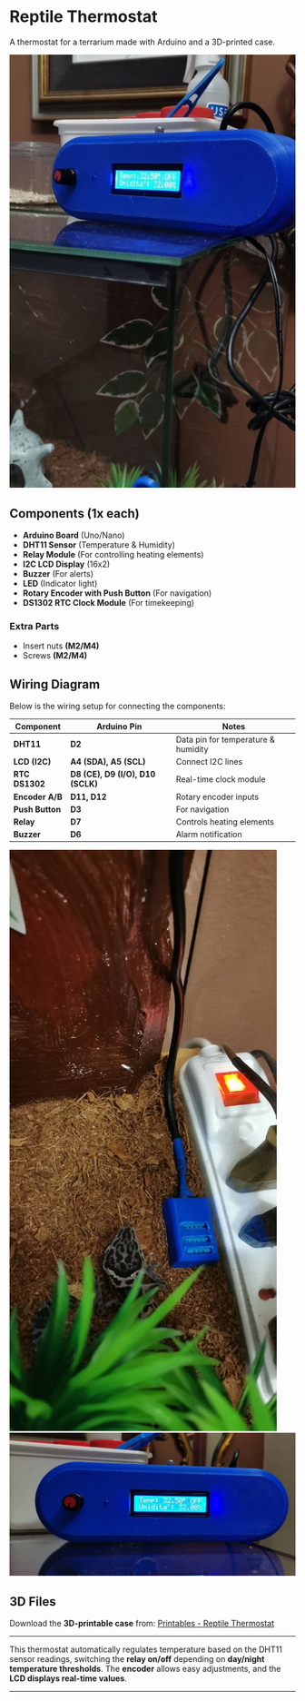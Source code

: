 # Reptile Thermostat

A thermostat for a terrarium made with Arduino and a 3D-printed case.

![Thermostat Front View](/img/large_display_thermostat_1.jpg)

## Components (1x each)
- **Arduino Board** (Uno/Nano)
- **DHT11 Sensor** (Temperature & Humidity)
- **Relay Module** (For controlling heating elements)
- **I2C LCD Display** (16x2)
- **Buzzer** (For alerts)
- **LED** (Indicator light)
- **Rotary Encoder with Push Button** (For navigation)
- **DS1302 RTC Clock Module** (For timekeeping)

### **Extra Parts**
- Insert nuts **(M2/M4)**
- Screws **(M2/M4)**

## **Wiring Diagram**
Below is the wiring setup for connecting the components:

| Component       | Arduino Pin  | Notes |
|----------------|-------------|--------------------------|
| **DHT11**      | **D2**       | Data pin for temperature & humidity |
| **LCD (I2C)**  | **A4 (SDA), A5 (SCL)** | Connect I2C lines |
| **RTC DS1302** | **D8 (CE), D9 (I/O), D10 (SCLK)** | Real-time clock module |
| **Encoder A/B**| **D11, D12** | Rotary encoder inputs |
| **Push Button**| **D3** | For navigation |
| **Relay**      | **D7**       | Controls heating elements |
| **Buzzer**     | **D6**       | Alarm notification |

![DHT11 Setup](/img/large_display_Dht11.jpg)
![Thermostat Internal View](/img/large_display_thermostat__2.jpg)

## **3D Files**
Download the **3D-printable case** from:
[Printables - Reptile Thermostat](https://www.printables.com/model/1199039-reptile-thermostat)

---

This thermostat automatically regulates temperature based on the DHT11 sensor readings, switching the **relay on/off** depending on **day/night temperature thresholds**. The **encoder** allows easy adjustments, and the **LCD displays real-time values**.

---

